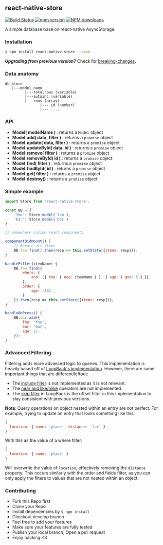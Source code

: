 ## react-native-store 
[![Build Status](https://travis-ci.org/thewei/react-native-store.svg?branch=master)](https://travis-ci.org/thewei/react-native-store) 
[![npm version](https://badge.fury.io/js/react-native-store.svg)](http://badge.fury.io/js/react-native-store)
[![NPM downloads](http://img.shields.io/npm/dm/react-native-store.svg?style=flat-square)](https://npmjs.org/package/react-native-store)

A simple database base on react-native AsyncStorage.


### Installation
```bash
$ npm install react-native-store --save
```

***Upgrading from previous version?*** Check for [breaking-changes](breaking-changes.md).


### Data anatomy
```
db_store
   |---model_name
         |---totalrows (variable)
         |---autoinc (variable)
         |---rows (array)
                |--- id (number)
                |--- ....

```

### API
- **Model( modelName )** : returns a `Model` object
- **Model.add( data, filter )** : returns a `promise` object
- **Model.update( data, filter )** : returns a `promise` object
- **Model.updateById( data, id )** : returns a `promise` object
- **Model.remove( filter )** : returns a `promise` object
- **Model.removeById( id )** : returns a `promise` object
- **Model.find( filter )** : returns a `promise` object
- **Model.findById( id )** : returns a `promise` object
- **Model.get( filter )** : returns a `promise` object
- **Model.destroy()** : returns a `promise` object

### Simple example

```js
import Store from 'react-native-store';

const DB = {
    'foo': Store.model('foo'),
    'bar': Store.model('bar')
}

// somewhere inside react components

componentDidMount() {
    // Return all items
    DB.foo.find().then(resp => this.setState({items: resp}));
}

handleFilter(itemName) {
    DB.foo.find({
        where: {
            and: [{ foo: { neq: itemName } }, { age: { gte: 5 } }]
        },
        order: {
            age: 'ASC',
        }
    }).then(resp => this.setState({items: resp}));
}

handleOnPress() {
    DB.bar.add({
        foo: 'foo',
        bar: 'bar',
        age: 12
    });
}

```

### Advanced Filtering

Filtering adds more advanced logic to queries. This implementation is heavily
based off of [LoopBack's implementation](https://docs.strongloop.com/display/public/LB/Querying+data#Queryingdata-Filters).
However, there are some important things that are different/leftout:

- The [include filter](https://docs.strongloop.com/display/public/LB/Include+filter) is not implemented as it is not relevant.
- The [near and like/nlike](https://docs.strongloop.com/display/public/LB/Where+filter#Wherefilter-likeandnlike) operators are not implemented.
- The [skip filter](https://docs.strongloop.com/display/public/LB/Skip+filter) in LoopBack is the offset filter in this implementation to
  stay consistent with previous versions.

**Note**: Query operations on object nested within an entry are not perfect.
For example, trying to update an entry that looks something like this:

```javascript
{
  location: { name: 'place', distance: 'far' }
}
```

With this as the value of a where filter:

```javascript
{
  location: { name: 'place' }
}
```

Will overwrite the value of `location`, effectively removing the `distance`
property.
This occurs similarly with the order and fields filter, as you can only apply
the filters to values that are not nested within an object.


### Contributing
- Fork this Repo first
- Clone your Repo
- Install dependencies by `$ npm install`
- Checkout develop branch
- Feel free to add your features
- Make sure your features are fully tested
- Publish your local branch, Open a pull request
- Enjoy hacking <3
